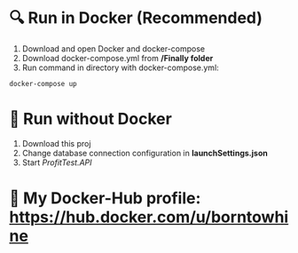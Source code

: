 # :mag: Run in Docker (Recommended)
1. Download and open Docker and docker-compose
2. Download docker-compose.yml from **/Finally folder**
3. Run command in directory with docker-compose.yml:
```
docker-compose up
```

# :mag_right: Run without Docker
1. Download this proj
2. Change database connection configuration in **launchSettings.json**
3. Start *ProfitTest.API*

# :whale2: My Docker-Hub profile: https://hub.docker.com/u/borntowhine
